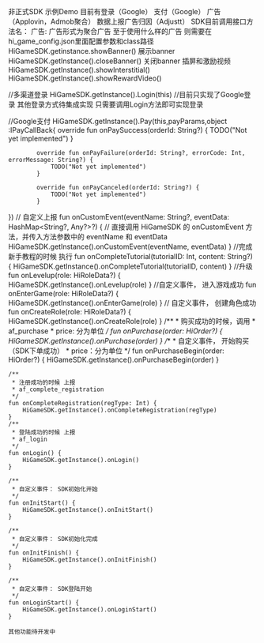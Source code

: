 非正式SDK  示例Demo
目前有登录（Google）  支付（Google） 广告（Applovin，Admob聚合） 数据上报广告归因（Adjustt） 
SDK目前调用接口方法名：
广告:
广告形式为聚合广告   至于使用什么样的广告  则需要在hi_game_config.json里面配置参数和class路径 
HiGameSDK.getinstance.showBanner()  展示banner
HiGameSDK.getInstance().closeBanner()  关闭banner
插屏和激励视频
HiGameSDK.getInstance().showInterstitial()
HiGameSDK.getInstance().showRewardVideo()

//多渠道登录
 HiGameSDK.getInstance().Login(this)  //目前只实现了Google登录  其他登录方式待集成实现  只需要调用Login方法即可实现登录

 //Google支付
 HiGameSDK.getInstance().Pay(this,payParams,object :IPayCallBack{
            override fun onPaySuccess(orderId: String?) {
                TODO("Not yet implemented")
            }

            override fun onPayFailure(orderId: String?, errorCode: Int, errorMessage: String?) {
                TODO("Not yet implemented")
            }

            override fun onPayCanceled(orderId: String?) {
                TODO("Not yet implemented")
            }

 })
     // 自定义上报
    fun onCustomEvent(eventName: String?, eventData: HashMap<String?, Any?>?) {
        // 直接调用 HiGameSDK 的 onCustomEvent 方法，并传入方法参数中的 eventName 和 eventData
        HiGameSDK.getInstance().onCustomEvent(eventName, eventData)
    }
    //完成新手教程的时候 执行
    fun onCompleteTutorial(tutorialID: Int, content: String?) {
        HiGameSDK.getInstance().onCompleteTutorial(tutorialID, content)
    }
    //升级
    fun onLevelup(role: HiRoleData?) {
        HiGameSDK.getInstance().onLevelup(role)
    }
    //自定义事件， 进入游戏成功
    fun onEnterGame(role: HiRoleData?) {
        HiGameSDK.getInstance().onEnterGame(role)
    }
    // 自定义事件， 创建角色成功
    fun onCreateRole(role: HiRoleData?) {
        HiGameSDK.getInstance().onCreateRole(role)
    }
    /**
     * 购买成功的时候，调用
     * af_purchase
     * price: 分为单位
     */
    fun onPurchase(order: HiOrder?) {
        HiGameSDK.getInstance().onPurchase(order)
    }
    /**
     * 自定义事件， 开始购买（SDK下单成功）
     * price：分为单位
     */
    fun onPurchaseBegin(order: HiOrder?) {
        HiGameSDK.getInstance().onPurchaseBegin(order)
    }

    /**
     * 注册成功的时候 上报
     * af_complete_registration
     */
    fun onCompleteRegistration(regType: Int) {
        HiGameSDK.getInstance().onCompleteRegistration(regType)
    }
    /**
     * 登陆成功的时候 上报
     * af_login
     */
    fun onLogin() {
        HiGameSDK.getInstance().onLogin()
    }

    /**
     * 自定义事件： SDK初始化开始
     */
    fun onInitStart() {
        HiGameSDK.getInstance().onInitStart()
    }

    /**
     * 自定义事件： SDK初始化完成
     */
    fun onInitFinish() {
        HiGameSDK.getInstance().onInitFinish()
    }

    /**
     * 自定义事件： SDK登陆开始
     */
    fun onLoginStart() {
        HiGameSDK.getInstance().onLoginStart()
    }

    其他功能待开发中
